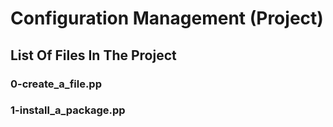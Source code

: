 # Configuration Management (Project)
## List Of Files In The Project

### 0-create_a_file.pp

### 1-install_a_package.pp

###   
